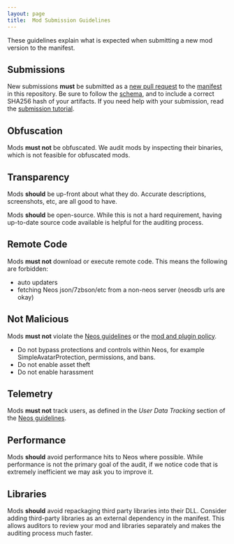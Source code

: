 ```yaml
---
layout: page
title:  Mod Submission Guidelines
---
```


These guidelines explain what is expected when submitting a new mod version to the manifest.

## Submissions

New submissions **must** be submitted as a [new pull request] to the [manifest] in this repository. Be sure to follow the [schema], and to include a correct SHA256 hash of your artifacts. If you need help with your submission, read the [submission tutorial].

## Obfuscation

Mods **must not** be obfuscated. We audit mods by inspecting their binaries, which is not feasible for obfuscated mods.

## Transparency

Mods **should** be up-front about what they do. Accurate descriptions, screenshots, etc, are all good to have.

Mods **should** be open-source. While this is not a hard requirement, having up-to-date source code available is helpful for the auditing process.

## Remote Code

Mods **must not** download or execute remote code. This means the following are forbidden:

- auto updaters
- fetching Neos json/7zbson/etc from a non-neos server (neosdb urls are okay)

## Not Malicious

Mods **must not** violate the [Neos guidelines] or the [mod and plugin policy].

- Do not bypass protections and controls within Neos, for example SimpleAvatarProtection, permissions, and bans.
- Do not enable asset theft
- Do not enable harassment

## Telemetry

Mods **must not** track users, as defined in the *User Data Tracking* section of the [Neos guidelines].

## Performance

Mods **should** avoid performance hits to Neos where possible. While performance is not the primary goal of the audit, if we notice code that is extremely inefficient we may ask you to improve it.

## Libraries

Mods **should** avoid repackaging third party libraries into their DLL. Consider adding third-party libraries as an external dependency in the manifest. This allows auditors to review your mod and libraries separately and makes the auditing process much faster.

<!-- Links -->
[manifest]: https://github.com/neos-modding-group/neos-mod-manifest/blob/master/manifest.json
[mod and plugin policy]: https://wiki.neos.com/Mod_%26_Plugin_Policy
[Neos guidelines]: https://docs.google.com/document/d/1G_-PaxSp8rGYeHUIXK-19b2VqOLlpOZ18e7DrOwNjG4/edit
[new pull request]: https://github.com/neos-modding-group/neos-mod-manifest/compare
[schema]: schema
[submission tutorial]: submission-tutorial
